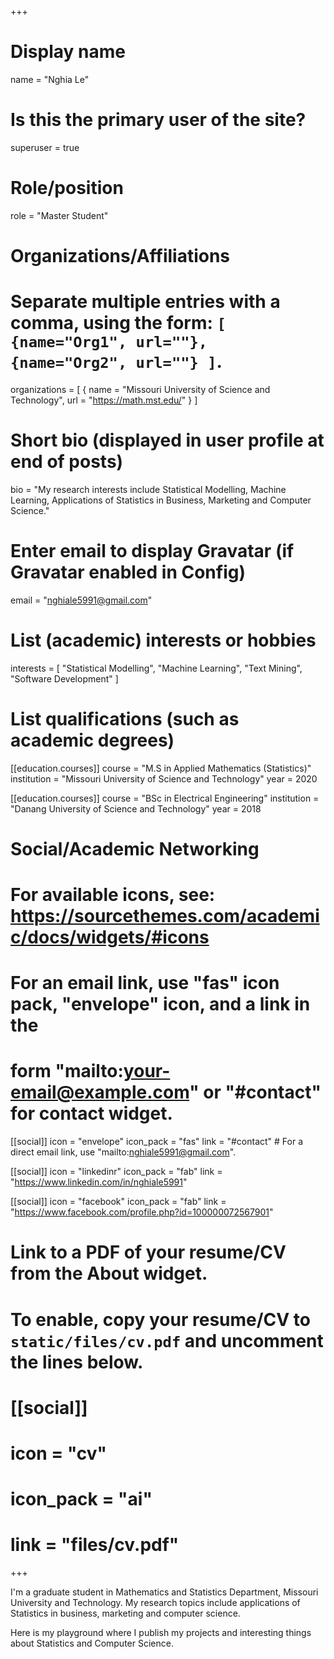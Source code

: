 +++
# Display name
name = "Nghia Le"

# Is this the primary user of the site?
superuser = true

# Role/position
role = "Master Student"

# Organizations/Affiliations
#   Separate multiple entries with a comma, using the form: `[ {name="Org1", url=""}, {name="Org2", url=""} ]`.
organizations = [ { name = "Missouri University of Science and Technology", url = "https://math.mst.edu/" } ]

# Short bio (displayed in user profile at end of posts)
bio = "My research interests include Statistical Modelling, Machine Learning, Applications of Statistics in Business, Marketing and Computer Science."

# Enter email to display Gravatar (if Gravatar enabled in Config)
email = "nghiale5991@gmail.com"

# List (academic) interests or hobbies
interests = [
  "Statistical Modelling",
  "Machine Learning",
  "Text Mining",
  "Software Development"
]

# List qualifications (such as academic degrees)
[[education.courses]]
  course = "M.S in Applied Mathematics (Statistics)"
  institution = "Missouri University of Science and Technology"
  year = 2020

[[education.courses]]
  course = "BSc in Electrical Engineering"
  institution = "Danang University of Science and Technology"
  year = 2018

# Social/Academic Networking
# For available icons, see: https://sourcethemes.com/academic/docs/widgets/#icons
#   For an email link, use "fas" icon pack, "envelope" icon, and a link in the
#   form "mailto:your-email@example.com" or "#contact" for contact widget.

[[social]]
  icon = "envelope"
  icon_pack = "fas"
  link = "#contact"  # For a direct email link, use "mailto:nghiale5991@gmail.com".

[[social]]
  icon = "linkedinr"
  icon_pack = "fab"
  link = "https://www.linkedin.com/in/nghiale5991"

[[social]]
  icon = "facebook"
  icon_pack = "fab"
  link = "https://www.facebook.com/profile.php?id=100000072567901"

# Link to a PDF of your resume/CV from the About widget.
# To enable, copy your resume/CV to `static/files/cv.pdf` and uncomment the lines below.
# [[social]]
#   icon = "cv"
#   icon_pack = "ai"
#   link = "files/cv.pdf"

+++

I'm a graduate student in Mathematics and Statistics Department, Missouri University and Technology. My research topics include applications of Statistics in business, marketing and computer science.

Here is my playground where I publish my projects and interesting things about Statistics and Computer Science. 
